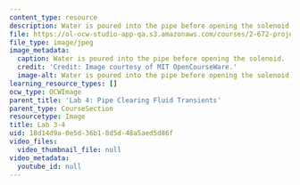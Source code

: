 ```yaml
---
content_type: resource
description: Water is poured into the pipe before opening the solenoid.
file: https://ol-ocw-studio-app-qa.s3.amazonaws.com/courses/2-672-project-laboratory-spring-2009/18d14d9a0e5d36b18d5d48a5aed5d86f_lab3-4.jpg
file_type: image/jpeg
image_metadata:
  caption: Water is poured into the pipe before opening the solenoid.
  credit: 'Credit: Image courtesy of MIT OpenCourseWare.'
  image-alt: Water is poured into the pipe before opening the solenoid.
learning_resource_types: []
ocw_type: OCWImage
parent_title: 'Lab 4: Pipe Clearing Fluid Transients'
parent_type: CourseSection
resourcetype: Image
title: Lab 3-4
uid: 18d14d9a-0e5d-36b1-8d5d-48a5aed5d86f
video_files:
  video_thumbnail_file: null
video_metadata:
  youtube_id: null
---
```

